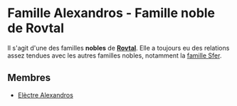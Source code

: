 # Famille Alexandros - Famille noble de Rovtal

Il s'agit d'une des familles **nobles** de [**Rovtal**](../../../VILLES/Rovtal.md). Elle a toujours eu des relations assez tendues avec les autres familles nobles, notamment la [famille Sfer](./Famille_Sfer.md).

## Membres
* [Elèctre Alexandros](../../DVOLSTI/Elèctre_Alexandros.md)